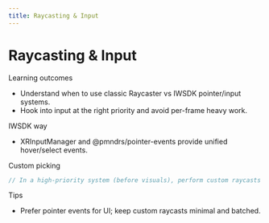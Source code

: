 ```yaml
---
title: Raycasting & Input
---
```


# Raycasting & Input

Learning outcomes

- Understand when to use classic Raycaster vs IWSDK pointer/input systems.
- Hook into input at the right priority and avoid per-frame heavy work.

IWSDK way

- XRInputManager and @pmndrs/pointer-events provide unified hover/select events.

Custom picking

```ts
// In a high-priority system (before visuals), perform custom raycasts if needed
```

Tips

- Prefer pointer events for UI; keep custom raycasts minimal and batched.
